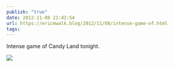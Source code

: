 ```yaml
---
publish: "true"
date: 2012-11-08 21:42:54
url: https://ericmwalk.blog/2012/11/08/intense-game-of.html
tags: 
---
```


Intense game of Candy Land tonight.

![](https://ericmwalk.blog/uploads/2022/18c653cf24.jpg)